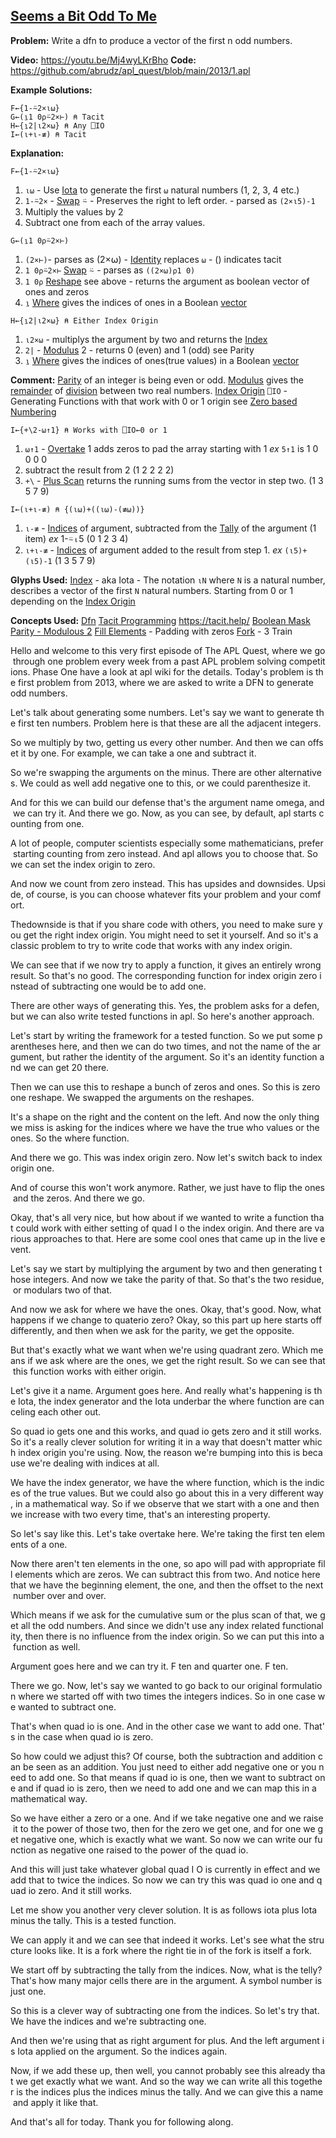 ## [Seems a Bit Odd To Me](https://problems.tryapl.org/psets/2013.html?goto=P1_Seems_a_Bit_Odd_To_Me)

**Problem:** Write a dfn to produce a vector of the first n odd numbers.

**Video:** https://youtu.be/Mj4wyLKrBho
**Code:** https://github.com/abrudz/apl_quest/blob/main/2013/1.apl

**Example Solutions:**
```APL
F←{1-⍨2×⍳⍵}
G←(⍸1 0⍴⍨2×⊢) ⍝ Tacit
H←{⍸2|⍳2×⍵} ⍝ Any ⎕IO
I←(⍳+⍳-≢) ⍝ Tacit
```

**Explanation:**
```APL
F←{1-⍨2×⍳⍵}
```
1. `⍳⍵` - Use [Iota](https://aplwiki.com/wiki/Index_Generator) to generate the first `⍵` natural numbers (1, 2, 3, 4 etc.)
2.  `1-⍨2×` - [Swap](https://xpqz.github.io/learnapl/manip.html?#selfie-commute-constant)  ⍨ - Preserves the right to left order. - parsed as `(2×⍳5)-1`  
3. Multiply the values by 2
4. Subtract one from each of the array values.

```APL
G←(⍸1 0⍴⍨2×⊢)
```
1.  `(2×⊢)`- parses as (2×⍵) -  [Identity](https://aplwiki.com/wiki/Identity) replaces `⍵` - () indicates tacit
2. `1 0⍴⍨2×⊢` [Swap](https://xpqz.github.io/learnapl/manip.html?#selfie-commute-constant)  ⍨ - parses as `((2×⍵)⍴1 0)` 
3. `1 0⍴` [Reshape](https://aplwiki.com/wiki/Reshape)  see above -  returns the argument as boolean vector of ones and zeros
4. `⍸` [Where](https://aplwiki.com/wiki/Identity)  gives the indices of ones in a Boolean [vector](https://aplwiki.com/wiki/Vector "Vector")

```APL
H←{⍸2|⍳2×⍵} ⍝ Either Index Origin
```

1. `⍳2×⍵` - multiplys the argument by two and returns the [Index](https://aplwiki.com/wiki/Index_Generator) 
2. `2|` -  [Modulus](https://aplwiki.com/wiki/Residue)  2  - returns 0 (even) and 1 (odd) see Parity
3.  `⍸` [Where](https://aplwiki.com/wiki/Identity)  gives the indices of ones(true values) in a Boolean [vector](https://aplwiki.com/wiki/Vector "Vector")

**Comment:**
[Parity](https://mathworld.wolfram.com/Parity.html) of an integer is being even or odd. 
[Modulus](https://aplwiki.com/wiki/Residue) gives the [remainder](https://en.wikipedia.org/wiki/Remainder "wikipedia:Remainder") of [division](https://aplwiki.com/wiki/Divide "Divide") between two real numbers. 
[Index Origin](https://aplwiki.com/wiki/Index_origin)  `⎕IO` - Generating Functions with that work with 0 or 1 origin see [Zero based Numbering](https://en.wikipedia.org/wiki/Zero-based_numbering)

```APL
I←{+\2-⍵↑1} ⍝ Works with ⎕IO←0 or 1
```

1. `⍵↑1` - [Overtake](https://xpqz.github.io/cultivations/Functions4.html?highlight=overtaking#take) 1 adds zeros to pad the array starting with 1 *ex* `5↑1` is 1 0 0 0 0
2. subtract the result from 2 (1 2 2 2 2)
3. `+\` - [Plus Scan](https://mastering.dyalog.com/Operators.html?highlight=scan#scan) returns the running sums from the vector in step two. (1 3 5 7 9)

```APL
I←(⍳+⍳-≢) ⍝ {(⍳⍵)+((⍳⍵)-(≢⍵))}
```

1. `⍳-≢` - [Indices](https://aplwiki.com/wiki/Indices)  of argument, subtracted from the [Tally](https://aplwiki.com/wiki/Tally) of the argument (1 item)  *ex*  1-⍨⍳5 (0 1 2 3 4)
2. `⍳+⍳-≢` -  [Indices](https://aplwiki.com/wiki/Indices)  of argument added to the result from step 1. 
*ex* `(⍳5)+(⍳5)-1` (1 3 5 7 9)

**Glyphs Used:**
[Index](https://aplwiki.com/wiki/Index_Generator) - aka Iota - The notation `⍳N` where `N` is a natural number, describes a vector of the first `N` natural numbers. Starting from 0 or 1 depending on the [Index Origin](https://aplwiki.com/wiki/Index_origin) 

**Concepts Used:**
[Dfn](https://aplwiki.com/wiki/Dfn)
[Tacit Programming](https://aplwiki.com/wiki/Tacit_programming)
https://tacit.help/
[Boolean Mask](https://aplwiki.com/wiki/Boolean)
[Parity - Modulous 2](https://xpqz.github.io/cultivations/Functions2.html#magnitude-residue)
[Fill Elements](https://aplwiki.com/wiki/Fill_element) - Padding with zeros
[Fork](https://aplwiki.com/wiki/Train#3-trains) - 3 Train


Hello and welcome to this very first episode of The APL Quest, where we go through one problem every week from a past APL problem solving competitions. Phase One have a look at apl wiki for the details. Today's problem is the first problem from 2013, where we are asked to write a DFN to generate odd numbers.

Let's talk about generating some numbers. Let's say we want to generate the first ten numbers. Problem here is that these are all the adjacent integers.

So we multiply by two, getting us every other number. And then we can offset it by one. For example, we can take a one and subtract it.

So we're swapping the arguments on the minus. There are other alternatives. We could as well add negative one to this, or we could parenthesize it.

And for this we can build our defense that's the argument name omega, and we can try it. And there we go. Now, as you can see, by default, apl starts counting from one.

A lot of people, computer scientists especially some mathematicians, prefer starting counting from zero instead. And apl allows you to choose that. So we can set the index origin to zero.

And now we count from zero instead. This has upsides and downsides. Upside, of course, is you can choose whatever fits your problem and your comfort.

Thedownside is that if you share code with others, you need to make sure you get the right index origin. You might need to set it yourself. And so it's a classic problem to try to write code that works with any index origin.

We can see that if we now try to apply a function, it gives an entirely wrong result. So that's no good. The corresponding function for index origin zero instead of subtracting one would be to add one.

There are other ways of generating this. Yes, the problem asks for a defen, but we can also write tested functions in apl. So here's another approach.

Let's start by writing the framework for a tested function. So we put some parentheses here, and then we can do two times, and not the name of the argument, but rather the identity of the argument. So it's an identity function and we can get 20 there.

Then we can use this to reshape a bunch of zeros and ones. So this is zero one reshape. We swapped the arguments on the reshapes.

It's a shape on the right and the content on the left. And now the only thing we miss is asking for the indices where we have the true who values or the ones. So the where function.

And there we go. This was index origin zero. Now let's switch back to index origin one.

And of course this won't work anymore. Rather, we just have to flip the ones and the zeros. And there we go.

Okay, that's all very nice, but how about if we wanted to write a function that could work with either setting of quad I o the index origin. And there are various approaches to that. Here are some cool ones that came up in the live event.

Let's say we start by multiplying the argument by two and then generating those integers. And now we take the parity of that. So that's the two residue, or modulars two of that.

And now we ask for where we have the ones. Okay, that's good. Now, what happens if we change to quaterio zero? Okay, so this part up here starts off differently, and then when we ask for the parity, we get the opposite.

But that's exactly what we want when we're using quadrant zero. Which means if we ask where are the ones, we get the right result. So we can see that this function works with either origin.

Let's give it a name. Argument goes here. And really what's happening is the Iota, the index generator and the Iota underbar the where function are canceling each other out.

So quad io gets one and this works, and quad io gets zero and it still works. So it's a really clever solution for writing it in a way that doesn't matter which index origin you're using. Now, the reason we're bumping into this is because we're dealing with indices at all.

We have the index generator, we have the where function, which is the indices of the true values. But we could also go about this in a very different way, in a mathematical way. So if we observe that we start with a one and then we increase with two every time, that's an interesting property.

So let's say like this. Let's take overtake here. We're taking the first ten elements of a one.

Now there aren't ten elements in the one, so apo will pad with appropriate fill elements which are zeros. We can subtract this from two. And notice here that we have the beginning element, the one, and then the offset to the next number over and over.

Which means if we ask for the cumulative sum or the plus scan of that, we get all the odd numbers. And since we didn't use any index related functionality, then there is no influence from the index origin. So we can put this into a function as well.

Argument goes here and we can try it. F ten and quarter one. F ten.

There we go. Now, let's say we wanted to go back to our original formulation where we started off with two times the integers indices. So in one case we wanted to subtract one.

That's when quad io is one. And in the other case we want to add one. That's in the case when quad io is zero.

So how could we adjust this? Of course, both the subtraction and addition can be seen as an addition. You just need to either add negative one or you need to add one. So that means if quad io is one, then we want to subtract one and if quad io is zero, then we need to add one and we can map this in a mathematical way.

So we have either a zero or a one. And if we take negative one and we raise it to the power of those two, then for the zero we get one, and for one we get negative one, which is exactly what we want. So now we can write our function as negative one raised to the power of the quad io.

And this will just take whatever global quad I O is currently in effect and we add that to twice the indices. So now we can try this was quad io one and quad io zero. And it still works.

Let me show you another very clever solution. It is as follows iota plus Iota minus the tally. This is a tested function.

We can apply it and we can see that indeed it works. Let's see what the structure looks like. It is a fork where the right tie in of the fork is itself a fork.

We start off by subtracting the tally from the indices. Now, what is the telly? That's how many major cells there are in the argument. A symbol number is just one.

So this is a clever way of subtracting one from the indices. So let's try that. We have the indices and we're subtracting one.

And then we're using that as right argument for plus. And the left argument is Iota applied on the argument. So the indices again.

Now, if we add these up, then well, you cannot probably see this already that we get exactly what we want. And so the way we can write all this together is the indices plus the indices minus the tally. And we can give this a name and apply it like that.

And that's all for today. Thank you for following along.



